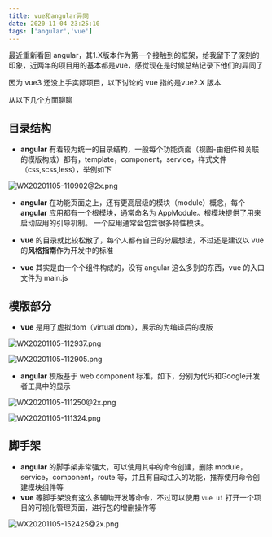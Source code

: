 ```yaml
---
title: vue和angular异同
date: 2020-11-04 23:25:10
tags: ['angular','vue']
---
```


最近重新看回 angular，其1.X版本作为第一个接触到的框架，给我留下了深刻的印象，近两年的项目用的基本都是vue，感觉现在是时候总结记录下他们的异同了

<!--more-->

因为 vue3 还没上手实际项目，以下讨论的 vue 指的是vue2.X 版本

从以下几个方面聊聊

## 目录结构 ##

* **angular** 有着较为统一的目录结构，一般每个功能页面（视图-由组件和关联的模版构成）都有，template，component，service，样式文件（css,scss,less），举例如下

![WX20201105-110902@2x.png](http://ww1.sinaimg.cn/large/40c136bfgy1gke4flbxt4j20fe09ijs6.jpg)

* **angular** 在功能页面之上，还有更高层级的模块（module）概念，每个 **angular** 应用都有一个根模块，通常命名为 AppModule。根模块提供了用来启动应用的引导机制。 一个应用通常会包含很多特性模块。

* **vue** 的目录就比较松散了，每个人都有自己的分层想法，不过还是建议以 vue 的**风格指南**作为开发中的标准

* **vue** 其实是由一个个组件构成的，没有 angular 这么多别的东西，vue 的入口文件为 main.js

## 模版部分 ##

* **vue** 是用了虚拟dom（virtual dom），展示的为编译后的模版

![WX20201105-112937.png](http://ww1.sinaimg.cn/large/40c136bfgy1gke51ze13gj20fk0gg406.jpg)

![WX20201105-112905.png](http://ww1.sinaimg.cn/large/40c136bfgy1gke52nf3mlj20pc0epacq.jpg)

* **angular** 模版基于 web component 标准，如下，分别为代码和Google开发者工具中的显示

![WX20201105-111250@2x.png](http://ww1.sinaimg.cn/large/40c136bfgy1gke4k6fl7uj211k0gctcj.jpg)

![WX20201105-111324.png](http://ww1.sinaimg.cn/large/40c136bfgy1gke4kj5aerj20rp08agnu.jpg)

## 脚手架 ##

* **angular** 的脚手架非常强大，可以使用其中的命令创建，删除 module，service，component，route 等，并且有自动注入的功能，推荐使用命令创建模块组件等
* **vue** 等脚手架没有这么多辅助开发等命令，不过可以使用 ` vue ui ` 打开一个项目的可视化管理页面，进行包的增删操作等

![WX20201105-152425@2x.png](http://ww1.sinaimg.cn/large/40c136bfgy1gkebrx59lkj22l61jogwc.jpg)